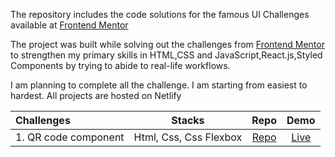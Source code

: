 The repository includes the code solutions for the famous UI Challenges available at  [Frontend Mentor](https://www.frontendmentor.io/challenges)

The project was built while solving out the challenges from [Frontend Mentor](https://www.frontendmentor.io/challenges) to strengthen my primary skills in HTML,CSS and JavaScript,React.js,Styled Components by trying to abide to real-life workflows.


I am planning to complete all the challenge. I am starting from easiest to hardest.
All projects are hosted on Netlify

Challenges                    | Stacks          | Repo | Demo
:---                          |      :---:      | :---:  | :---:
| 1. QR code component  |  Html, Css, Css Flexbox  | [Repo](https://github.com/amankr794/frontend-mentors/tree/QR-Code/qr-code-component-main) |[Live](https://ak-qr-code-component.netlify.app/)

